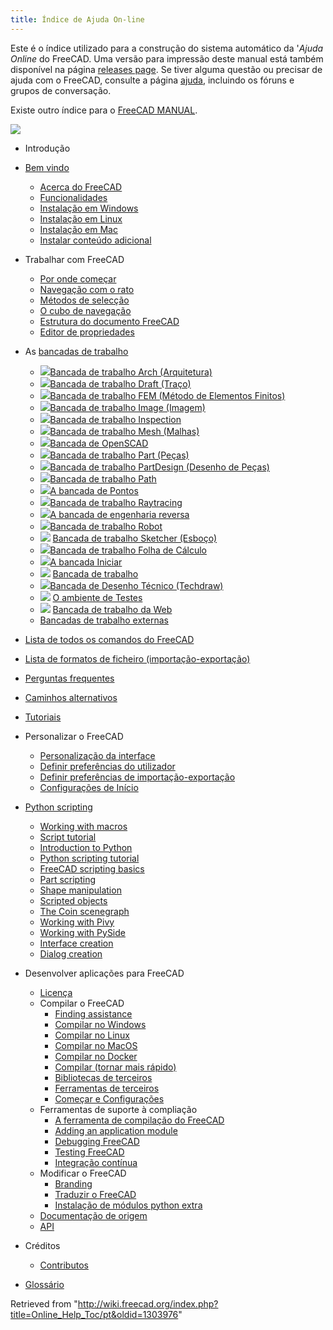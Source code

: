 ```yaml
---
title: Índice de Ajuda On-line
---
```

Este é o índice utilizado para a construção do sistema automático da '*Ajuda Online* do FreeCAD. Uma versão para impressão deste manual está também disponível na página [releases page](https://github.com/FreeCAD/FreeCAD/releases). Se tiver alguma questão ou precisar de ajuda com o FreeCAD, consulte a página [ajuda](/index.php?title=Help/pt&action=edit&redlink=1 "Help/pt (page does not exist)"), incluindo os fóruns e grupos de conversação.

Existe outro índice para o [FreeCAD MANUAL](/Manual:Introduction "Manual:Introduction").

![](/images/Online_Help_Toc.svg)

* Introdução
* [Bem vindo](/Online_Help_Startpage/pt "Online Help Startpage/pt")
  + [Acerca do FreeCAD](/About_FreeCAD/pt "About FreeCAD/pt")
  + [Funcionalidades](/Feature_list/pt "Feature list/pt")
  + [Instalação em Windows](/Install_on_Windows/pt "Install on Windows/pt")
  + [Instalação em Linux](/Install_on_Linux/pt "Install on Linux/pt")
  + [Instalação em Mac](/Install_on_Mac/pt "Install on Mac/pt")
  + [Instalar conteúdo adicional](/Installing "Installing")

* Trabalhar com FreeCAD
  + [Por onde começar](/Getting_started/pt "Getting started/pt")
  + [Navegação com o rato](/Mouse_navigation/pt "Mouse navigation/pt")
  + [Métodos de selecção](/index.php?title=Selection_methods/pt&action=edit&redlink=1 "Selection methods/pt (page does not exist)")
  + [O cubo de navegação](/index.php?title=Navigation_Cube/pt&action=edit&redlink=1 "Navigation Cube/pt (page does not exist)")
  + [Estrutura do documento FreeCAD](/Document_structure/pt "Document structure/pt")
  + [Editor de propriedades](/Property_editor/pt "Property editor/pt")

* As [bancadas de trabalho](/Workbenches/pt "Workbenches/pt")
  + ![](/images/Workbench_Arch.svg)[Bancada de trabalho Arch (Arquitetura)](/Arch_Workbench/pt "Arch Workbench/pt")
  + ![](/images/Workbench_Draft.svg)[Bancada de trabalho Draft (Traço)](/Draft_Workbench/pt "Draft Workbench/pt")
  + ![](/images/Workbench_FEM.svg)[Bancada de trabalho FEM (Método de Elementos Finitos)](/FEM_Workbench/pt "FEM Workbench/pt")
  + ![](/images/Workbench_Image.svg)[Bancada de trabalho Image (Imagem)](/Image_Workbench/pt "Image Workbench/pt")
  + ![](/images/Workbench_Inspection.svg)[Bancada de trabalho Inspection](/Inspection_Workbench/pt "Inspection Workbench/pt")
  + ![](/images/Workbench_Mesh.svg)[Bancada de trabalho Mesh (Malhas)](/Mesh_Workbench/pt "Mesh Workbench/pt")
  + ![](/images/Workbench_OpenSCAD.svg)[Bancada de OpenSCAD](/OpenSCAD_Workbench/pt "OpenSCAD Workbench/pt")
  + ![](/images/Workbench_Part.svg)[Bancada de trabalho Part (Peças)](/Part_Workbench/pt "Part Workbench/pt")
  + ![](/images/Workbench_PartDesign.svg)[Bancada de trabalho PartDesign (Desenho de Peças)](/PartDesign_Workbench/pt "PartDesign Workbench/pt")
  + ![](/images/Workbench_Path.svg)[Bancada de trabalho Path](/Path_Workbench/pt "Path Workbench/pt")
  + ![](/images/Workbench_Points.svg)[A bancada de Pontos](/Points_Workbench/pt "Points Workbench/pt")
  + ![](/images/Workbench_Raytracing.svg)[Bancada de trabalho Raytracing](/Raytracing_Workbench/pt "Raytracing Workbench/pt")
  + ![](/images/Workbench_Reverse_Engineering.svg)[A bancada de engenharia reversa](/Reverse_Engineering_Workbench/pt "Reverse Engineering Workbench/pt")
  + ![](/images/Workbench_Robot.svg)[Bancada de trabalho Robot](/Robot_Workbench/pt "Robot Workbench/pt")
  + ![](/images/Workbench_Sketcher.svg) [Bancada de trabalho Sketcher (Esboço)](/Sketcher_Workbench/pt "Sketcher Workbench/pt")
  + ![](/images/Workbench_Spreadsheet.svg)[Bancada de trabalho Folha de Cálculo](/Spreadsheet_Workbench/pt "Spreadsheet Workbench/pt")
  + ![](/images/Workbench_Start.svg)[A bancada Iniciar](/Start_Workbench/pt "Start Workbench/pt")
  + ![](/images/Workbench_Surface.svg) [Bancada de trabalho](/Surface_Workbench/pt "Surface Workbench/pt")
  + ![](/images/Workbench_TechDraw.svg)[Bancada de Desenho Técnico (Techdraw)](/TechDraw_Workbench/pt "TechDraw Workbench/pt")
  + ![](/images/Workbench_Test.svg) [O ambiente de Testes](/index.php?title=Testing/pt&action=edit&redlink=1 "Testing/pt (page does not exist)")
  + ![](/images/Workbench_Web.svg) [Bancada de trabalho da Web](/Web_Workbench/pt "Web Workbench/pt")
  + [Bancadas de trabalho externas](/External_workbenches/pt "External workbenches/pt")

* [Lista de todos os comandos do FreeCAD](/List_of_Commands/pt "List of Commands/pt")

* [Lista de formatos de ficheiro (importação-exportação)](/Import_Export/pt "Import Export/pt")

* [Perguntas frequentes](/index.php?title=Frequently_asked_questions/pt&action=edit&redlink=1 "Frequently asked questions/pt (page does not exist)")

* [Caminhos alternativos](/index.php?title=Workarounds/pt&action=edit&redlink=1 "Workarounds/pt (page does not exist)")

* [Tutoriais](/index.php?title=Tutorials/pt&action=edit&redlink=1 "Tutorials/pt (page does not exist)")

* Personalizar o FreeCAD
  + [Personalização da interface](/Interface_Customization/pt "Interface Customization/pt")
  + [Definir preferências do utilizador](/Preferences_Editor/pt "Preferences Editor/pt")
  + [Definir preferências de importação-exportação](/index.php?title=Import_Export_Preferences/pt&action=edit&redlink=1 "Import Export Preferences/pt (page does not exist)")
  + [Configurações de Início](/index.php?title=Start_up_and_Configuration/pt&action=edit&redlink=1 "Start up and Configuration/pt (page does not exist)")

* [Python scripting](/index.php?title=Scripting_and_macros/pt&action=edit&redlink=1 "Scripting and macros/pt (page does not exist)")
  + [Working with macros](/Macros/pt "Macros/pt")
  + [Script tutorial](/index.php?title=Scripts/pt&action=edit&redlink=1 "Scripts/pt (page does not exist)")
  + [Introduction to Python](/Introduction_to_Python/pt "Introduction to Python/pt")
  + [Python scripting tutorial](/Python_scripting_tutorial/pt "Python scripting tutorial/pt")
  + [FreeCAD scripting basics](/FreeCAD_Scripting_Basics/pt "FreeCAD Scripting Basics/pt")
  + [Part scripting](/index.php?title=Part_scripting/pt&action=edit&redlink=1 "Part scripting/pt (page does not exist)")
  + [Shape manipulation](/Topological_data_scripting/pt "Topological data scripting/pt")
  + [Scripted objects](/Scripted_objects/pt "Scripted objects/pt")
  + [The Coin scenegraph](/Scenegraph/pt "Scenegraph/pt")
  + [Working with Pivy](/index.php?title=Pivy/pt&action=edit&redlink=1 "Pivy/pt (page does not exist)")
  + [Working with PySide](/PySide/pt "PySide/pt")
  + [Interface creation](/index.php?title=Interface_creation/pt&action=edit&redlink=1 "Interface creation/pt (page does not exist)")
  + [Dialog creation](/index.php?title=Dialog_creation/pt&action=edit&redlink=1 "Dialog creation/pt (page does not exist)")

* Desenvolver aplicações para FreeCAD
  + [Licença](/index.php?title=Licence/pt&action=edit&redlink=1 "Licence/pt (page does not exist)")
  + Compilar o FreeCAD
    - [Finding assistance](/Tracker/pt "Tracker/pt")
    - [Compilar no Windows](/Compile_on_Windows/pt "Compile on Windows/pt")
    - [Compilar no Linux](/Compile_on_Linux/pt "Compile on Linux/pt")
    - [Compilar no MacOS](/Compile_on_MacOS/pt "Compile on MacOS/pt")
    - [Compilar no Docker](/index.php?title=Compile_on_Docker/pt&action=edit&redlink=1 "Compile on Docker/pt (page does not exist)")
    - [Compilar (tornar mais rápido)](/index.php?title=Compiling_(Speeding_up)/pt&action=edit&redlink=1 "Compiling (Speeding up)/pt (page does not exist)")
    - [Bibliotecas de terceiros](/index.php?title=Third_Party_Libraries/pt/pt&action=edit&redlink=1 "Third Party Libraries/pt/pt (page does not exist)")
    - [Ferramentas de terceiros](/Third_Party_Tools "Third Party Tools")
    - [Começar e Configurações](/index.php?title=Start_up_and_Configuration/pt&action=edit&redlink=1 "Start up and Configuration/pt (page does not exist)")
  + Ferramentas de suporte à compliação
    - [A ferramenta de compilação do FreeCAD](/index.php?title=FreeCAD_Build_Tool/pt&action=edit&redlink=1 "FreeCAD Build Tool/pt (page does not exist)")
    - [Adding an application module](/index.php?title=Workbench_creation/pt&action=edit&redlink=1 "Workbench creation/pt (page does not exist)")
    - [Debugging FreeCAD](/Debugging/pt "Debugging/pt")
    - [Testing FreeCAD](/index.php?title=Testing/pt&action=edit&redlink=1 "Testing/pt (page does not exist)")
    - [Integração contínua](/index.php?title=Continuous_Integration/pt&action=edit&redlink=1 "Continuous Integration/pt (page does not exist)")
  + Modificar o FreeCAD
    - [Branding](/index.php?title=Branding/pt&action=edit&redlink=1 "Branding/pt (page does not exist)")
    - [Traduzir o FreeCAD](/Localisation/pt "Localisation/pt")
    - [Instalação de módulos python extra](/Extra_python_modules "Extra python modules")
  + [Documentação de origem](/index.php?title=Source_documentation/pt&action=edit&redlink=1 "Source documentation/pt (page does not exist)")
  + [API](https://www.freecadweb.org/api/)

* Créditos
  + [Contributos](/Contributors/pt "Contributors/pt")

* [Glossário](/index.php?title=Glossary/pt&action=edit&redlink=1 "Glossary/pt (page does not exist)")

Retrieved from "<http://wiki.freecad.org/index.php?title=Online_Help_Toc/pt&oldid=1303976>"